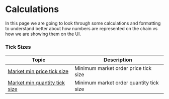 # Calculations

In this page we are going to look through some calculations and formatting to understand better about how numbers are represented on the chain vs how we are showing them on the UI.

### Tick Sizes

| Topic                                                      | Description                             |
| ---------------------------------------------------------- | --------------------------------------- |
| [Market min price tick size](min-price-tick-size.md)       | Minimum market order price tick size    |
| [Market min quantity tick size](min-quantity-tick-size.md) | Minimum market order quantity tick size |
